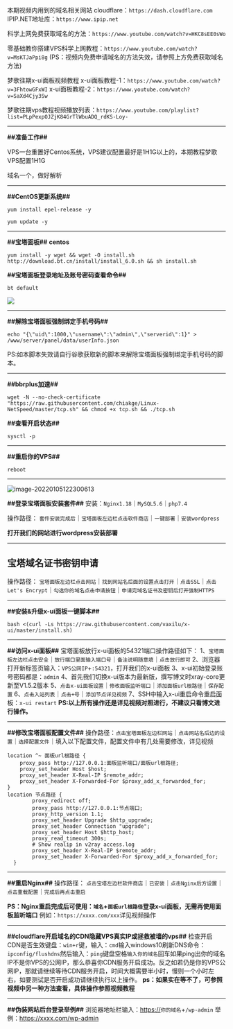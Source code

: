 本期视频内用到的域名相关网站
cloudflare：`https://dash.cloudflare.com`
IPIP.NET地址库：`https://www.ipip.net`

科学上网免费获取域名的方法：`https://www.youtube.com/watch?v=HKC8sEE0sWo`

零基础教你搭建VPS科学上网教程：`https://www.youtube.com/watch?v=MsKTJaPpi8g` (PS：视频内免费申请域名的方法失效，请参照上方免费获取域名方法)

梦歌往期x-ui面板视频教程
x-ui面板教程-1：`https://www.youtube.com/watch?v=3FhtowGFxWI`
x-ui面板教程-2：`https://www.youtube.com/watch?v=SaXd4Cjy3Sw`

梦歌往期vps教程视频播放列表：`https://www.youtube.com/playlist?list=PLpPexpOJZjK84GrTlWbuADQ_rdKS-Loy-`

------

**##准备工作##**

VPS一台重置好Centos系统，VPS建议配置最好是1H1G以上的，本期教程梦歌VPS配置1H1G

域名一个，做好解析

------

**##CentOS更新系统##**

```
yum install epel-release -y

yum update -y
```

------

**##宝塔面板##**
**centos**

```
yum install -y wget && wget -O install.sh http://download.bt.cn/install/install_6.0.sh && sh install.sh
```

**##宝塔面板登录地址及账号密码查看命令##**

```
bt default
```

![](https://gitee.com/jerry-chen417/picgo/raw/master/img/202201051221216.png)

------

**##解除宝塔面板强制绑定手机号码##**

```
echo "{\"uid\":1000,\"username\":\"admin\",\"serverid\":1}" > /www/server/panel/data/userInfo.json
```

PS:如本脚本失效请自行谷歌获取新的脚本来解除宝塔面板强制绑定手机号码的脚本。

------

**##bbrplus加速##**

```
wget -N --no-check-certificate "https://raw.githubusercontent.com/chiakge/Linux-NetSpeed/master/tcp.sh" && chmod +x tcp.sh && ./tcp.sh
```

**##查看开启状态##**

```
sysctl -p
```

------

**##重启你的VPS##**

```
reboot
```

------

![image-20220105122300613](https://gitee.com/jerry-chen417/picgo/raw/master/img/202201051223662.png)

**##登录宝塔面板安装套件##**
安装：`Nginx1.18`｜`MySQL5.6`｜`php7.4`

操作路径：
`套件安装完成后`｜`宝塔面板左边栏点击软件商店`｜`一键部署`｜`安装wordpress`

**打开我们的网站进行wordpress安装部署**

------

## 宝塔域名证书密钥申请

操作路径：
`宝塔面板左边栏点击网站`｜`找到网站名后面的设置点击打开`｜`点击SSL`｜`点击Let's Encrypt`｜`勾选你的域名点击申请按钮`｜`申请完域名证书及密钥后打开强制HTTPS`

------

**##安装&升级x-ui面板一键脚本##**

```
bash <(curl -Ls https://raw.githubusercontent.com/vaxilu/x-ui/master/install.sh)
```

------

**##访问x-ui面板##**
宝塔面板放行x-ui面板的54321端口操作路径如下：
1、`宝塔面板左边栏点击安全`｜`放行端口里面输入端口号`｜`备注说明随意填`｜`点击放行即可`
2、浏览器打开新标签页输入：`VPS公网IP`+`:54321`，打开我们的x-ui面板
3、x-ui初始登录账号密码都是：`admin`
4、首先我们切换x-ui版本为最新版，撰写博文时xray-core更新至V1.5.2版本
5、`点击x-ui面板设置`｜`修改面板监听端口`｜`添加面板url根路径`｜`保存配置`
6、`点击入站列表`｜`点击+号`｜`添加节点详见视频`
7、SSH中输入x-ui重启命令重启面板：`x-ui restart`
**PS:以上所有操作还是详见视频对照进行，不建议只看博文进行操作。**

------

**##修改宝塔面板配置文件##**
操作路径：`点击宝塔面板左边栏网站`｜`点击网站名后边的设置`｜`选择配置文件`｜填入以下配置文件，配置文件中有几处需要修改，详见视频

```
location ^~ 面板url根路径 {
    proxy_pass http://127.0.0.1:面板监听端口/面板url根路径;
    proxy_set_header Host $host;
    proxy_set_header X-Real-IP $remote_addr;
    proxy_set_header X-Forwarded-For $proxy_add_x_forwarded_for;
}
location 节点路径 {
        proxy_redirect off;
        proxy_pass http://127.0.0.1:节点端口;
        proxy_http_version 1.1;
        proxy_set_header Upgrade $http_upgrade;
        proxy_set_header Connection "upgrade";
        proxy_set_header Host $http_host;
        proxy_read_timeout 300s;
        # Show realip in v2ray access.log
        proxy_set_header X-Real-IP $remote_addr;
        proxy_set_header X-Forwarded-For $proxy_add_x_forwarded_for;
  }
```

------

**##重启Nginx##**
操作路径：
`点击宝塔左边栏软件商店`｜`已安装`｜`点击Nginx后方设置`｜`点击重载配置`｜`完成后再点击重启`

**PS：Nginx重启完成后可使用：`域名`+`面板url根路径`登录x-ui面板，无需再使用面板监听端口**
例如：`https://xxxx.com/xxx`详见视频操作

------

**##cloudflare开启域名的CDN隐藏VPS真实IP或拯救被墙的vps##**
检查开启CDN是否生效键盘：`win+r`键，输入：`cmd`输入windows10刷新DNS命令：`ipconfig/flushdns`然后输入：`ping`键盘空格`输入你的域名`回车如果ping出你的域名IP不是你VPS的公网IP，那么恭喜你CDN服务开启成功。反之如若仍是你的VPS公网IP，那就请继续等待CDN服务开启，时间大概需要半小时，慢则一个小时左右，如要测试是否开启成功请继续执行以上操作。
**ps：如果实在等不了，可参照视频中另一种方法查看，具体操作参照视频教程**

------

**##伪装网站后台登录举例##**
浏览器地址栏输入：[https://](https:)`你的域名`+`/wp-admin`
举例：https://xxxx.com/wp-admin